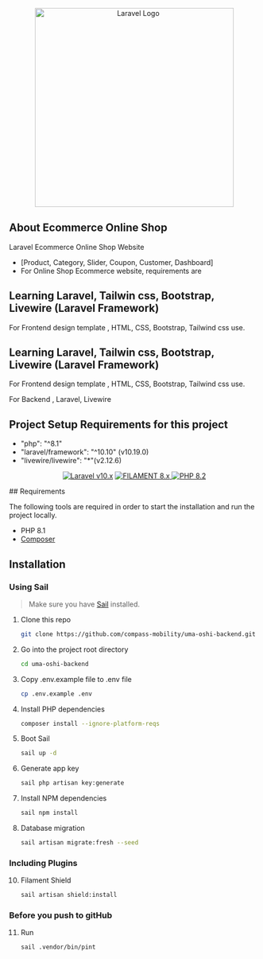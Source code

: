 <p align="center"><a href="https://laravel.com" target="_blank"><img src="https://raw.githubusercontent.com/laravel/art/master/logo-lockup/5%20SVG/2%20CMYK/1%20Full%20Color/laravel-logolockup-cmyk-red.svg" width="400" alt="Laravel Logo"></a></p>

## About Ecommerce Online Shop

Laravel Ecommerce Online Shop Website

- [Product, Category, Slider, Coupon, Customer, Dashboard]
- For Online Shop Ecommerce website, requirements are

## Learning Laravel, Tailwin css, Bootstrap, Livewire (Laravel Framework)
For Frontend design template , 
                              HTML, CSS, Bootstrap, Tailwind css use.

## Learning Laravel, Tailwin css, Bootstrap, Livewire (Laravel Framework)
For Frontend design template , 
                              HTML, CSS, Bootstrap, Tailwind css use.

For Backend ,
             Laravel, Livewire

## Project Setup Requirements for this project

- "php": "^8.1"
- "laravel/framework": "^10.10" (v10.19.0)
-  "livewire/livewire": "*"(v2.12.6)
  
<p align="center">
    <a href="https://laravel.com"><img alt="Laravel v10.x" src="https://img.shields.io/badge/Laravel-v10.x-FF2D20?style=for-the-badge&logo=laravel"></a>
    <a href="https://filamentadmin.com/docs/2.x/admin/installation">
        <img alt="FILAMENT 8.x" src="https://img.shields.io/badge/FILAMENT-2.x-EBB304?style=for-the-badge">
    </a>
    <a href="https://php.net"><img alt="PHP 8.2" src="https://img.shields.io/badge/PHP-8.1-777BB4?style=for-the-badge&logo=php"></a>
</p>
## Requirements

The following tools are required in order to start the installation and run the project locally.
-   PHP 8.1
-   [Composer](https://getcomposer.org/download/)
## Installation
### Using Sail
> Make sure you have [Sail](https://laravel.com/docs/10.x/sail) installed.
1. Clone this repo
    ```sh
    git clone https://github.com/compass-mobility/uma-oshi-backend.git
    ```
2. Go into the project root directory
    ```sh
    cd uma-oshi-backend
    ```
3. Copy .env.example file to .env file
    ```sh
    cp .env.example .env
    ```
4. Install PHP dependencies
    ```sh
    composer install --ignore-platform-reqs
    ```
5. Boot Sail
    ```sh
    sail up -d
    ```
6. Generate app key
    ```sh
    sail php artisan key:generate
    ```
7. Install NPM dependencies
    ```sh
    sail npm install
    ```
8. Database migration
    ```sh
    sail artisan migrate:fresh --seed
    ```
### Including Plugins
10. Filament Shield
    ```sh
    sail artisan shield:install
    ```
### Before you push to gitHub
11. Run
    ```sh
    sail .vendor/bin/pint




